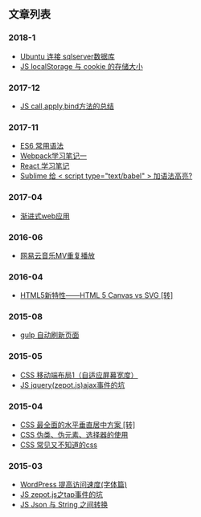 ## 文章列表

### 2018-1
 * [Ubuntu 连接 sqlserver数据库](https://github.com/zou12e/blog/issues/19)
 * [JS localStorage 与 cookie 的存储大小](https://github.com/zou12e/blog/issues/18)
 
 
### 2017-12
 * [JS call,apply,bind方法的总结](https://github.com/zou12e/blog/issues/17)
 
 
### 2017-11
 * [ES6 常用语法](https://github.com/zou12e/blog/issues/16)
 * [Webpack学习笔记一](https://github.com/zou12e/blog/issues/15)
 * [React 学习笔记](https://github.com/zou12e/blog/issues/14)
 * [Sublime 给 < script type="text/babel" > 加语法高亮?](https://github.com/zou12e/blog/issues/13)
 
 
### 2017-04
 * [渐进式web应用](https://github.com/zou12e/blog/issues/12)
 
 
### 2016-06
 * [网易云音乐MV重复播放](https://github.com/zou12e/blog/issues/11)
 
 
### 2016-04
 * [HTML5新特性——HTML 5 Canvas vs SVG [转]](https://github.com/zou12e/blog/issues/10)


### 2015-08
 * [gulp 自动刷新页面](https://github.com/zou12e/blog/issues/9)
 
 
### 2015-05
 * [CSS 移动端布局1（自适应屏幕宽度）](https://github.com/zou12e/blog/issues/8)
 * [JS jquery(zepot.js)ajax事件的坑](https://github.com/zou12e/blog/issues/7)
 

### 2015-04
 * [CSS 最全面的水平垂直居中方案 [转]](https://github.com/zou12e/blog/issues/6)
 * [CSS 伪类、伪元素、选择器的使用](https://github.com/zou12e/blog/issues/5)
 * [CSS 常见又不知道的css](https://github.com/zou12e/blog/issues/4)
 
 
### 2015-03
 * [WordPress 提高访问速度(字体篇)](https://github.com/zou12e/blog/issues/3)
 * [JS zepot.js之tap事件的坑](https://github.com/zou12e/blog/issues/2)
 * [JS Json 与 String 之间转换](https://github.com/zou12e/blog/issues/1)
